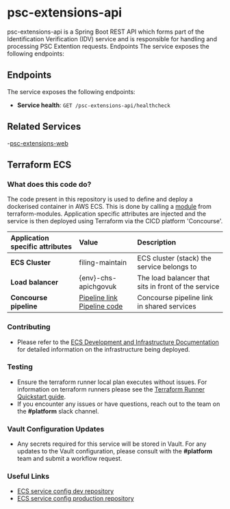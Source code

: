 # psc-extensions-api
psc-extensions-api is a Spring Boot REST API which forms part of the Identification Verification (IDV) service and is responsible for handling and processing PSC Extention requests.
Endpoints
The service exposes the following endpoints:

## Endpoints

The service exposes the following endpoints:

- **Service health**: `GET /psc-extensions-api/healthcheck`

## Related Services

-[psc-extensions-web](https://github.com/companieshouse/psc-extensions-web)

## Terraform ECS

### What does this code do?

The code present in this repository is used to define and deploy a dockerised container in AWS ECS.
This is done by calling a [module](https://github.com/companieshouse/terraform-modules/tree/main/aws/ecs) from terraform-modules. Application specific attributes are injected and the service is then deployed using Terraform via the CICD platform 'Concourse'.


Application specific attributes | Value                                | Description
:---------|:-----------------------------------------------------------------------------|:-----------
**ECS Cluster**        |filing-maintain                                      | ECS cluster (stack) the service belongs to
**Load balancer**      |{env}-chs-apichgovuk                                            | The load balancer that sits in front of the service
**Concourse pipeline**     |[Pipeline link](https://ci-platform.companieshouse.gov.uk/teams/team-development/pipelines/psc-extensions-api) <br> [Pipeline code](https://github.com/companieshouse/ci-pipelines/blob/master/pipelines/ssplatform/team-development/psc-extensions-api)                                  | Concourse pipeline link in shared services


### Contributing
- Please refer to the [ECS Development and Infrastructure Documentation](https://companieshouse.atlassian.net/wiki/spaces/DEVOPS/pages/4390649858/Copy+of+ECS+Development+and+Infrastructure+Documentation+Updated) for detailed information on the infrastructure being deployed.

### Testing
- Ensure the terraform runner local plan executes without issues. For information on terraform runners please see the [Terraform Runner Quickstart guide](https://companieshouse.atlassian.net/wiki/spaces/DEVOPS/pages/1694236886/Terraform+Runner+Quickstart).
- If you encounter any issues or have questions, reach out to the team on the **#platform** slack channel.

### Vault Configuration Updates
- Any secrets required for this service will be stored in Vault. For any updates to the Vault configuration, please consult with the **#platform** team and submit a workflow request.

### Useful Links
- [ECS service config dev repository](https://github.com/companieshouse/ecs-service-configs-dev)
- [ECS service config production repository](https://github.com/companieshouse/ecs-service-configs-production)
